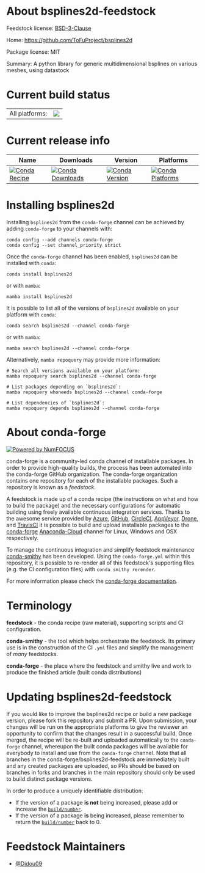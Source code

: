 About bsplines2d-feedstock
==========================

Feedstock license: [BSD-3-Clause](https://github.com/conda-forge/bsplines2d-feedstock/blob/main/LICENSE.txt)

Home: https://github.com/ToFuProject/bsplines2d

Package license: MIT

Summary: A python library for generic multidimensional bsplines on various meshes, using datastock

Current build status
====================


<table><tr><td>All platforms:</td>
    <td>
      <a href="https://dev.azure.com/conda-forge/feedstock-builds/_build/latest?definitionId=20329&branchName=main">
        <img src="https://dev.azure.com/conda-forge/feedstock-builds/_apis/build/status/bsplines2d-feedstock?branchName=main">
      </a>
    </td>
  </tr>
</table>

Current release info
====================

| Name | Downloads | Version | Platforms |
| --- | --- | --- | --- |
| [![Conda Recipe](https://img.shields.io/badge/recipe-bsplines2d-green.svg)](https://anaconda.org/conda-forge/bsplines2d) | [![Conda Downloads](https://img.shields.io/conda/dn/conda-forge/bsplines2d.svg)](https://anaconda.org/conda-forge/bsplines2d) | [![Conda Version](https://img.shields.io/conda/vn/conda-forge/bsplines2d.svg)](https://anaconda.org/conda-forge/bsplines2d) | [![Conda Platforms](https://img.shields.io/conda/pn/conda-forge/bsplines2d.svg)](https://anaconda.org/conda-forge/bsplines2d) |

Installing bsplines2d
=====================

Installing `bsplines2d` from the `conda-forge` channel can be achieved by adding `conda-forge` to your channels with:

```
conda config --add channels conda-forge
conda config --set channel_priority strict
```

Once the `conda-forge` channel has been enabled, `bsplines2d` can be installed with `conda`:

```
conda install bsplines2d
```

or with `mamba`:

```
mamba install bsplines2d
```

It is possible to list all of the versions of `bsplines2d` available on your platform with `conda`:

```
conda search bsplines2d --channel conda-forge
```

or with `mamba`:

```
mamba search bsplines2d --channel conda-forge
```

Alternatively, `mamba repoquery` may provide more information:

```
# Search all versions available on your platform:
mamba repoquery search bsplines2d --channel conda-forge

# List packages depending on `bsplines2d`:
mamba repoquery whoneeds bsplines2d --channel conda-forge

# List dependencies of `bsplines2d`:
mamba repoquery depends bsplines2d --channel conda-forge
```


About conda-forge
=================

[![Powered by
NumFOCUS](https://img.shields.io/badge/powered%20by-NumFOCUS-orange.svg?style=flat&colorA=E1523D&colorB=007D8A)](https://numfocus.org)

conda-forge is a community-led conda channel of installable packages.
In order to provide high-quality builds, the process has been automated into the
conda-forge GitHub organization. The conda-forge organization contains one repository
for each of the installable packages. Such a repository is known as a *feedstock*.

A feedstock is made up of a conda recipe (the instructions on what and how to build
the package) and the necessary configurations for automatic building using freely
available continuous integration services. Thanks to the awesome service provided by
[Azure](https://azure.microsoft.com/en-us/services/devops/), [GitHub](https://github.com/),
[CircleCI](https://circleci.com/), [AppVeyor](https://www.appveyor.com/),
[Drone](https://cloud.drone.io/welcome), and [TravisCI](https://travis-ci.com/)
it is possible to build and upload installable packages to the
[conda-forge](https://anaconda.org/conda-forge) [Anaconda-Cloud](https://anaconda.org/)
channel for Linux, Windows and OSX respectively.

To manage the continuous integration and simplify feedstock maintenance
[conda-smithy](https://github.com/conda-forge/conda-smithy) has been developed.
Using the ``conda-forge.yml`` within this repository, it is possible to re-render all of
this feedstock's supporting files (e.g. the CI configuration files) with ``conda smithy rerender``.

For more information please check the [conda-forge documentation](https://conda-forge.org/docs/).

Terminology
===========

**feedstock** - the conda recipe (raw material), supporting scripts and CI configuration.

**conda-smithy** - the tool which helps orchestrate the feedstock.
                   Its primary use is in the construction of the CI ``.yml`` files
                   and simplify the management of *many* feedstocks.

**conda-forge** - the place where the feedstock and smithy live and work to
                  produce the finished article (built conda distributions)


Updating bsplines2d-feedstock
=============================

If you would like to improve the bsplines2d recipe or build a new
package version, please fork this repository and submit a PR. Upon submission,
your changes will be run on the appropriate platforms to give the reviewer an
opportunity to confirm that the changes result in a successful build. Once
merged, the recipe will be re-built and uploaded automatically to the
`conda-forge` channel, whereupon the built conda packages will be available for
everybody to install and use from the `conda-forge` channel.
Note that all branches in the conda-forge/bsplines2d-feedstock are
immediately built and any created packages are uploaded, so PRs should be based
on branches in forks and branches in the main repository should only be used to
build distinct package versions.

In order to produce a uniquely identifiable distribution:
 * If the version of a package **is not** being increased, please add or increase
   the [``build/number``](https://docs.conda.io/projects/conda-build/en/latest/resources/define-metadata.html#build-number-and-string).
 * If the version of a package **is** being increased, please remember to return
   the [``build/number``](https://docs.conda.io/projects/conda-build/en/latest/resources/define-metadata.html#build-number-and-string)
   back to 0.

Feedstock Maintainers
=====================

* [@Didou09](https://github.com/Didou09/)

